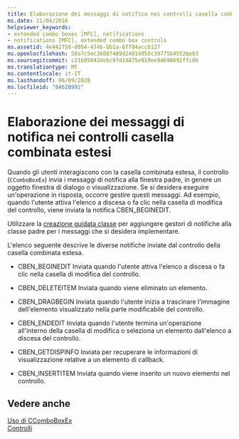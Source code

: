 ```yaml
---
title: Elaborazione dei messaggi di notifica nei controlli casella combinata estesi
ms.date: 11/04/2016
helpviewer_keywords:
- extended combo boxes [MFC], notifications
- notifications [MFC], extended combo box controls
ms.assetid: 4e442758-d054-4746-bb1a-6ff84accb127
ms.openlocfilehash: 58a7c5ec36807489d24014055c39775b4552be03
ms.sourcegitcommit: c21b05042debc97d14875e019ee9d698691ffc0b
ms.translationtype: MT
ms.contentlocale: it-IT
ms.lasthandoff: 06/09/2020
ms.locfileid: "84620992"
---
```

# <a name="processing-notification-messages-in-extended-combo-box-controls"></a>Elaborazione dei messaggi di notifica nei controlli casella combinata estesi

Quando gli utenti interagiscono con la casella combinata estesa, il controllo (`CComboBoxEx`) invia i messaggi di notifica alla finestra padre, in genere un oggetto finestra di dialogo o visualizzazione. Se si desidera eseguire un'operazione in risposta, occorre gestire questi messaggi. Ad esempio, quando l'utente attiva l'elenco a discesa o fa clic nella casella di modifica del controllo, viene inviata la notifica CBEN_BEGINEDIT.

Utilizzare la [creazione guidata classe](reference/mfc-class-wizard.md) per aggiungere gestori di notifiche alla classe padre per i messaggi che si desidera implementare.

L'elenco seguente descrive le diverse notifiche inviate dal controllo della casella combinata estesa.

- CBEN_BEGINEDIT Inviata quando l'utente attiva l'elenco a discesa o fa clic nella casella di modifica del controllo.

- CBEN_DELETEITEM Inviata quando viene eliminato un elemento.

- CBEN_DRAGBEGIN Inviata quando l'utente inizia a trascinare l'immagine dell'elemento visualizzato nella parte modificabile del controllo.

- CBEN_ENDEDIT Inviata quando l'utente termina un'operazione all'interno della casella di modifica o seleziona un elemento dall'elenco a discesa del controllo.

- CBEN_GETDISPINFO Inviata per recuperare le informazioni di visualizzazione relative a un elemento di callback.

- CBEN_INSERTITEM Inviata quando viene inserito un nuovo elemento nel controllo.

## <a name="see-also"></a>Vedere anche

[Uso di CComboBoxEx](using-ccomboboxex.md)<br/>
[Controlli](controls-mfc.md)
